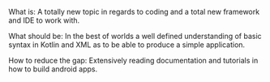 What is:
A totally new topic in regards to coding and a total new framework and IDE to work with.

What should be:
In the best of worlds a well defined understanding of basic syntax in Kotlin and XML as to be able to produce a simple application.

How to reduce the gap:
Extensively reading documentation and tutorials in how to build android  apps.
